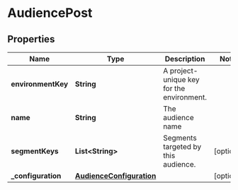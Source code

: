 

# AudiencePost


## Properties

| Name | Type | Description | Notes |
|------------ | ------------- | ------------- | -------------|
|**environmentKey** | **String** | A project-unique key for the environment. |  |
|**name** | **String** | The audience name |  |
|**segmentKeys** | **List&lt;String&gt;** | Segments targeted by this audience. |  [optional] |
|**_configuration** | [**AudienceConfiguration**](AudienceConfiguration.md) |  |  [optional] |



